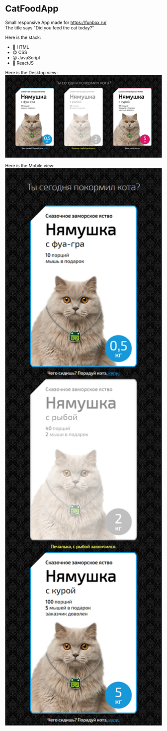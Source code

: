 # CatFoodApp

Small responsive App made for https://funbox.ru/ </br>
The title says "Did you feed the cat today?"</br>

Here is the stack:
* :hugs: HTML
* :yum: CSS
* :stuck_out_tongue_closed_eyes: JavaScript
* :thinking: ReactJS

Here is the Desktop view:</br>
<img style="width: 850px" src="./src/photos/Desktop.png" /></br>

Here is the Mobile view:</br>
<img style="width: 550px" src="./src/photos/Mobile.png" /></br>
